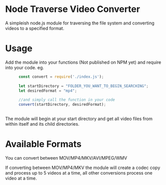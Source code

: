 # Node Traverse Video Converter
A simpleish node.js module for traversing the file system and converting videos to a specified format.

# Usage

Add the module into your functions (Not published on NPM yet) and require into your code. eg. 
```javascript
      const convert = require('./index.js');
      
      let startDirectory = "FOLDER_YOU_WANT_TO_BEGIN_SEARCHING";
      let desiredFormat = "mp4";
      
      //and simply call the function in your code
      convert(startDirectory, desiredFormat);
      
  ```
  
  The module will begin at your start directory and get all video files from within itself and its child directories.
  
  # Available Formats
  You can convert between MOV/MP4/MKV/AVI/MPEG/WMV
  
  If converting between MOV/MP4/MKV the module will create a codec copy and process up to 5 videos at a time, all other conversions process one video at a time.
  
